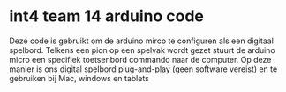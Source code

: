 # int4 team 14 arduino code

Deze code is gebruikt om de arduino mirco te configuren als een digitaal spelbord. Telkens een pion op een spelvak wordt gezet stuurt de arduino micro een specifiek toetsenbord commando naar de computer. Op deze manier is ons digital spelbord plug-and-play (geen software vereist) en te gebruiken bij Mac, windows en tablets
